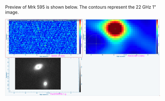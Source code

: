 Preview of Mrk 595 is shown below. The contours represent the 22 GHz 1" image. 

![Mrk595.png](Mrk595.png "Mrk595")

